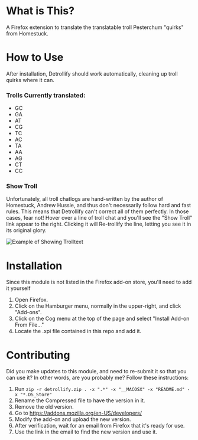# What is This?
A Firefox extension to translate the translatable troll Pesterchum "quirks" from Homestuck.

# How to Use
After installation, Detrollify should work automatically, cleaning up troll quirks where it can.

### Trolls Currently translated:

* GC
* GA
* AT
* CG
* TC
* AC
* TA
* AA
* AG
* CT
* CC

### Show Troll

Unfortunately, all troll chatlogs are hand-written by the author of Homestuck, Andrew Hussie, and thus don't necessarily follow hard and fast rules. This means that Detrollify can't correct all of them perfectly. In those cases, fear not! Hover over a line of troll chat and you'll see the "Show Troll" link appear to the right. Clicking it will Re-trollify the line, letting you see it in its original glory.

![Example of Showing Trolltext](https://i.imgur.com/a3PIfp6.gif)

# Installation
Since this module is not listed in the Firefox add-on store, you'll need to add it yourself

1. Open Firefox.
1. Click on the Hamburger menu, normally in the upper-right, and click "Add-ons".
1. Click on the Cog menu at the top of the page and select "Install Add-on From File..."
1. Locate the .xpi file contained in this repo and add it.

# Contributing

Did you make updates to this module, and need to re-submit it so that you can use it? In other words, are you probably me? Follow these instructions:

1. Run `zip -r detrollify.zip . -x ".*" -x "__MACOSX" -x "README.md" -x "*.DS_Store"`
1. Rename the Compressed file to have the version in it.
1. Remove the old version.
1. Go to https://addons.mozilla.org/en-US/developers/
1. Modify the add-on and upload the new version.
1. After verification, wait for an email from Firefox that it's ready for use.
1. Use the link in the email to find the new version and use it.
